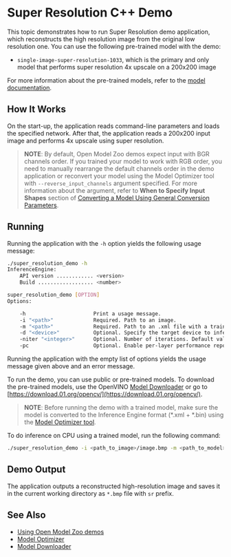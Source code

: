 # Super Resolution C++ Demo

This topic demonstrates how to run Super Resolution demo application, which
reconstructs the high resolution image from the original low resolution one.
You can use the following pre-trained model with the demo:

* `single-image-super-resolution-1033`, which is the primary and only model that
  performs super resolution 4x upscale on a 200x200 image

For more information about the pre-trained models, refer to the [model documentation](../../intel_models/index.md).

## How It Works

On the start-up, the application reads command-line parameters and loads the
specified network. After that, the application reads a 200x200 input image and
performs 4x upscale using super resolution.

> **NOTE**: By default, Open Model Zoo demos expect input with BGR channels order. If you trained your model to work with RGB order, you need to manually rearrange the default channels order in the demo application or reconvert your model using the Model Optimizer tool with `--reverse_input_channels` argument specified. For more information about the argument, refer to **When to Specify Input Shapes** section of [Converting a Model Using General Conversion Parameters](https://docs.openvinotoolkit.org/latest/_docs_MO_DG_prepare_model_convert_model_Converting_Model_General.html).

## Running

Running the application with the `-h` option yields the following usage message:
```sh
./super_resolution_demo -h
InferenceEngine:
    API version ............ <version>
    Build .................. <number>

super_resolution_demo [OPTION]
Options:

    -h                      Print a usage message.
    -i "<path>"             Required. Path to an image.
    -m "<path>"             Required. Path to an .xml file with a trained model.
    -d "<device>"           Optional. Specify the target device to infer on (CPU, GPU, FPGA, HDDL or MYRIAD). The demo will look for a suitable plugin for the specified device.
    -niter "<integer>"      Optional. Number of iterations. Default value is 1
    -pc                     Optional. Enable per-layer performance report

```

Running the application with the empty list of options yields the usage message given above and an error message.

To run the demo, you can use public or pre-trained models. To download the pre-trained models, use the OpenVINO [Model Downloader](../../tools/downloader/README.md) or go to [https://download.01.org/opencv/](https://download.01.org/opencv/).

> **NOTE**: Before running the demo with a trained model, make sure the model is converted to the Inference Engine format (\*.xml + \*.bin) using the [Model Optimizer tool](https://docs.openvinotoolkit.org/latest/_docs_MO_DG_Deep_Learning_Model_Optimizer_DevGuide.html).

To do inference on CPU using a trained model, run the following command:

```sh
./super_resolution_demo -i <path_to_image>/image.bmp -m <path_to_model>/model.xml
```

## Demo Output

The application outputs a reconstructed high-resolution image and saves it in
the current working directory as `*.bmp` file with `sr` prefix.

## See Also
* [Using Open Model Zoo demos](../README.md)
* [Model Optimizer](https://docs.openvinotoolkit.org/latest/_docs_MO_DG_Deep_Learning_Model_Optimizer_DevGuide.html)
* [Model Downloader](../../tools/downloader/README.md)
